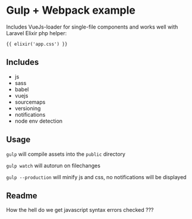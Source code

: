 # Gulp + Webpack example

Includes VueJs-loader for single-file components and works well with Laravel Elixir php helper: 

`{{ elixir('app.css') }}`

## Includes

- js
- sass
- babel
- vuejs
- sourcemaps
- versioning
- notifications
- node env detection

## Usage

`gulp` will compile assets into the `public` directory

`gulp watch` will autorun on filechanges

`gulp --production` will minify js and css, no notifications will be displayed

## Readme

How the hell do we get javascript syntax errors checked ???